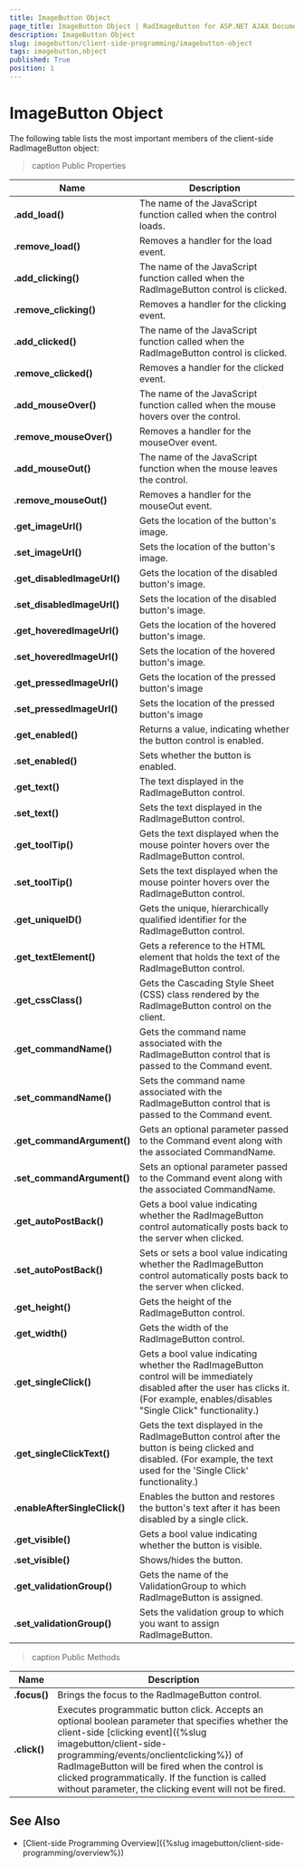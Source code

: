 ```yaml
---
title: ImageButton Object
page_title: ImageButton Object | RadImageButton for ASP.NET AJAX Documentation
description: ImageButton Object
slug: imagebutton/client-side-programming/imagebutton-object
tags: imagebutton,object
published: True
position: 1
---
```


# ImageButton Object

The following table lists the most important members of the client-side RadImageButton object:

>caption Public Properties

| Name | Description |
| ------ | ------ |
| **.add_load()** |The name of the JavaScript function called when the control loads.|
| **.remove_load()** |Removes a handler for the load event.|
| **.add_clicking()** |The name of the JavaScript function called when the RadImageButton control is clicked.|
| **.remove_clicking()** |Removes a handler for the clicking event.|
| **.add_clicked()** |The name of the JavaScript function called when the RadImageButton control is clicked.|
| **.remove_clicked()** |Removes a handler for the clicked event.|
| **.add_mouseOver()** |The name of the JavaScript function called when the mouse hovers over the control.|
| **.remove_mouseOver()** |Removes a handler for the mouseOver event.|
| **.add_mouseOut()** |The name of the JavaScript function when the mouse leaves the control.|
| **.remove_mouseOut()** |Removes a handler for the mouseOut event.|
| **.get_imageUrl()** |Gets the location of the button's image.|
| **.set_imageUrl()** |Sets the location of the button's image.|
| **.get_disabledImageUrl()** |Gets the location of the disabled button's image.|
| **.set_disabledImageUrl()** |Sets the location of the disabled button's image.|
| **.get_hoveredImageUrl()** |Gets the location of the hovered button's image.|
| **.set_hoveredImageUrl()** |Sets the location of the hovered button's image.|
| **.get_pressedImageUrl()** |Gets the location of the pressed button's image|
| **.set_pressedImageUrl()** |Sets the location of the pressed button's image|
| **.get_enabled()** |Returns a value, indicating whether the button control is enabled.|
| **.set_enabled()** |Sets whether the button is enabled.|
| **.get_text()** |The text displayed in the RadImageButton control.|
| **.set_text()** |Sets the text displayed in the RadImageButton control.|
| **.get_toolTip()** |Gets the text displayed when the mouse pointer hovers over the RadImageButton control.|
| **.set_toolTip()** |Sets the text displayed when the mouse pointer hovers over the RadImageButton control.|
| **.get_uniqueID()** |Gets the unique, hierarchically qualified identifier for the RadImageButton control.|
| **.get_textElement()** |Gets a reference to the HTML element that holds the text of the RadImageButton control.|
| **.get_cssClass()** |Gets the Cascading Style Sheet (CSS) class rendered by the RadImageButton control on the client.|
| **.get_commandName()** |Gets the command name associated with the RadImageButton control that is passed to the Command event.|
| **.set_commandName()** |Sets the command name associated with the RadImageButton control that is passed to the Command event.|
| **.get_commandArgument()** |Gets an optional parameter passed to the Command event along with the associated CommandName.|
| **.set_commandArgument()** |Sets an optional parameter passed to the Command event along with the associated CommandName.|
| **.get_autoPostBack()** |Gets a bool value indicating whether the RadImageButton control automatically posts back to the server when clicked.|
| **.set_autoPostBack()** |Sets or sets a bool value indicating whether the RadImageButton control automatically posts back to the server when clicked.| <<Comment: Sets or sets a bool value seems like the same thing. Please review. I think "Sets a bool value" is likely correct.>>
| **.get_height()** |Gets the height of the RadImageButton control.|
| **.get_width()** |Gets the width of the RadImageButton control.|
| **.get_singleClick()** |Gets a bool value indicating whether the RadImageButton control will be immediately disabled after the user has clicks it. (For example, enables/disables "Single Click" functionality.)|
| **.get_singleClickText()** |Gets the text displayed in the RadImageButton control after the button is being clicked and disabled. (For example, the text used for the 'Single Click' functionality.)|
| **.enableAfterSingleClick()** |Enables the button and restores the button's text after it has been disabled by a single click.|
| **.get_visible()** |Gets a bool value indicating whether the button is visible.|
| **.set_visible()** |Shows/hides the button.|
| **.get_validationGroup()** |Gets the name of the ValidationGroup to which RadImageButton is assigned.|
| **.set_validationGroup()** |Sets the validation group to which you want to assign RadImageButton.|


>caption Public Methods

| Name | Description |
| ------ | ------ |
| **.focus()** |Brings the focus to the RadImageButton control.|
| **.click()** |Executes programmatic button click. Accepts an optional boolean parameter that specifies whether the client-side [clicking event]({%slug imagebutton/client-side-programming/events/onclientclicking%}) of RadImageButton will be fired when the control is clicked programmatically. If the function is called without parameter,	the clicking event will not be fired.|

## See Also

 * [Client-side Programming Overview]({%slug imagebutton/client-side-programming/overview%})
 
